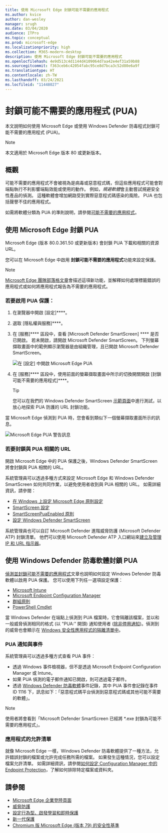 ```yaml
---
title: 使用 Microsoft Edge 封鎖可能不需要的應用程式
ms.author: kvice
author: dan-wesley
manager: srugh
ms.date: 03/04/2020
audience: ITPro
ms.topic: conceptual
ms.prod: microsoft-edge
ms.localizationpriority: high
ms.collection: M365-modern-desktop
description: 使用 Microsoft Edge 封鎖可能不需要的應用程式
ms.openlocfilehash: 4e9d513c4d1144d4109064d7aa42e4ef31a59b88
ms.sourcegitcommit: f363ceb6c42054fabc95ce8d7bca3c52d80e6a9f
ms.translationtype: HT
ms.contentlocale: zh-TW
ms.lasthandoff: 03/24/2021
ms.locfileid: "11448027"
---
```

# <a name="protect-against-potentially-unwanted-applications-puas"></a>封鎖可能不需要的應用程式 (PUA)

本文說明如何使用 Microsoft Edge 或使用 Windows Defender 防毒程式封鎖可能不需要的應用程式 (PUA)。

> [!NOTE]
> 本文適用於 Microsoft Edge 版本 80 或更新版本。

## <a name="overview"></a>概觀

可能不需要的應用程式不會被視為是病毒或惡意程式碼，但這些應用程式可能會對端點執行不利影響端點效能或使用的動作。 例如，*規避軟體*會主動嘗試規避安全性產品的偵測。 這種軟體會增加網路受到實際惡意程式碼感染的風險。 PUA 也包括聲譽不佳的應用程式。

如需將軟體分類為 PUA 的準則說明，請參閱[可能不需要的應用程式](/windows/security/threat-protection/intelligence/criteria#potentially-unwanted-application-pua)。

## <a name="protect-against-pua-with-microsoft-edge"></a>使用 Microsoft Edge 封鎖 PUA

Microsoft Edge (版本 80.0.361.50 或更新版本) 會封鎖 PUA 下載和相關的資源 URL。

您可以在 Microsoft Edge 中啟用 **封鎖可能不需要的應用程式**功能來設定保護。

> [!NOTE]
> [Microsoft Edge 團隊部落格文章](https://blogs.windows.com/msedgedev/2020/02/27/protecting-users-potentially-unwanted-apps/)會描述這項新功能，並解釋如何處理標籤錯誤的應用程式或如何將應用程式報告為不需要的應用程式。

### <a name="to-enable-pua-protection"></a>若要啟用 PUA 保護：

1. 在瀏覽器中開啟 [設定]****。
2. 選取 [隱私權與服務]****。
3. 在 [服務]**** 區段中，查看 [Microsoft Defender SmartScreen] **** 是否已開啟。 若未開啟，請開啟 Microsoft Defender SmartScreen。 下列螢幕擷取畫面中的範例顯示瀏覽器是由組織管理，且已開啟 Microsoft Defender SmartScreen。

   ![在 [設定] 中開啟 Microsoft Edge PUA](./media/microsoft-edge-potentially-unwanted-apps/security-pua-setup.png)

4. 在 [服務]**** 區段中，使用前面的螢幕擷取畫面中所示的切換開關開啟 [封鎖可能不需要的應用程式]****。

   > [!TIP]
   > 您可以在我們的 Windows Defender SmartScreen [示範頁面](https://demo.smartscreen.msft.net/)中進行測試，以放心地探索 PUA 防護的 URL 封鎖功能。

當 Microsoft Edge 偵測到 PUA 時，您會看到類似下一個螢幕擷取畫面所示的訊息。

   ![Microsoft Edge PUA 警告訊息](./media/microsoft-edge-potentially-unwanted-apps/security-pua-msg.png)

### <a name="to-block-against-pua-associated-urls"></a>若要封鎖與 PUA 相關的 URL

開啟 Microsoft Edge 中的 PUA 保護之後，Windows Defender SmartScreen 將會封鎖與 PUA 相關的 URL。

系統管理員可以透過多種方式來設定 Microsoft Edge 和 Windows Defender SmartScreen 如何共同作業，以避免使用者收到與 PUA 相關的 URL。 如需詳細資訊，請參閱：

- [在 Windows 上設定 Microsoft Edge 原則設定](./configure-microsoft-edge.md)
- [SmartScreen 設定](./microsoft-edge-policies.md#smartscreen-settings)
- [SmartScreenPuaEnabled 原則](./microsoft-edge-policies.md#smartscreenpuaenabled)
- [設定 Windows Defender SmartScreen](/microsoft-edge/deploy/available-policies?source=docs#configure-windows-defender-smartscreen)

系統管理員也可以自訂 Microsoft Defender 進階威脅防護 (Microsoft Defender ATP) 封鎖清單。 他們可以使用 Microsoft Defender ATP 入口網站來[建立及管理 IP 和 URL 指示器](/windows/security/threat-protection/microsoft-defender-atp/manage-indicators#create-indicators-for-ips-and-urlsdomains-preview)。

## <a name="protect-against-pua-with-windows-defender-antivirus"></a>使用 Windows Defender 防毒軟體封鎖 PUA

[偵測並封鎖可能不需要的應用程式](/windows/security/threat-protection/windows-defender-antivirus/detect-block-potentially-unwanted-apps-windows-defender-antivirus#windows-defender-antivirus)文章也說明如何設定 Windows Defender 防毒軟體以啟用 PUA 保護。 您可以使用下列任一選項設定保護：

- [Microsoft Intune](/windows/security/threat-protection/windows-defender-antivirus/detect-block-potentially-unwanted-apps-windows-defender-antivirus#use-intune-to-configure-pua-protection)
- [Microsoft Endpoint Configuration Manager](/windows/security/threat-protection/windows-defender-antivirus/detect-block-potentially-unwanted-apps-windows-defender-antivirus#use-configuration-manager-to-configure-pua-protection)
- [群組原則](/windows/security/threat-protection/windows-defender-antivirus/detect-block-potentially-unwanted-apps-windows-defender-antivirus#use-group-policy-to-configure-pua-protection)
- [PowerShell Cmdlet](/windows/security/threat-protection/windows-defender-antivirus/detect-block-potentially-unwanted-apps-windows-defender-antivirus#use-powershell-cmdlets-to-configure-pua-protection)

當 Windows Defender 在端點上偵測到 PUA 檔案時，它會隔離該檔案，並以和一般威脅偵測相同的格式 (以 "PUA:" 開頭) 通知使用者 ([除非停用通知](/windows/security/threat-protection/windows-defender-antivirus/configure-notifications-windows-defender-antivirus))。偵測到的威脅也會顯示在 [Windows 安全性應用程式的隔離清單中](/windows/security/threat-protection/windows-defender-antivirus/windows-defender-security-center-antivirus#detection-history)。

### <a name="pua-notifications-and-events"></a>PUA 通知與事件

系統管理員可以透過多種方式查看 PUA 事件：

- 透過 Windows 事件檢視器，但不是透過 Microsoft Endpoint Configuration Manager 或 Intune。
- 如果 PUA 偵測的電子郵件通知已開啟，則可透過電子郵件。
- 透過 [Windows Defender 防毒軟體](/windows/security/threat-protection/windows-defender-antivirus/troubleshoot-windows-defender-antivirus)事件記錄，其中 PUA 事件會記錄在事件 ID 1116 下，訊息如下：「惡意程式碼平台偵測到惡意程式碼或其他可能不需要的軟體」。

> [!NOTE]
> 使用者將會看到「Microsoft Defender SmartScreen 已經將 *.exe 封鎖為可能不需要的應用程式」。

### <a name="allow-list-an-app"></a>應用程式的允許清單

就像 Microsoft Edge 一樣，Windows Defender 防毒軟體提供了一種方法，允許錯誤封鎖的檔案或允許完成任務所需的檔案。 如果發生這種情況，您可以設定檔案允許清單。 如需詳細資訊，請參閱[如何設定 Configuration Manager 中的 Endpoint Protection](/previous-versions/system-center/system-center-2012-R2/hh508770(v=technet.10)#to-exclude-specific-files-or-folders)，了解如何排除特定檔案或資料夾。

## <a name="see-also"></a>請參閱

- [Microsoft Edge 企業登陸頁面](https://aka.ms/EdgeEnterprise)
- [威脅防護](/windows/security/threat-protection/index)
- [設定行為型、啟發學習和即時保護](/windows/security/threat-protection/windows-defender-antivirus/configure-protection-features-windows-defender-antivirus)
- [新一代保護](/windows/security/threat-protection/windows-defender-antivirus/windows-defender-antivirus-in-windows-10)
- [Chromium 版 Microsoft Edge (版本 79) 的安全性基準](https://techcommunity.microsoft.com/t5/microsoft-security-baselines/security-baseline-final-for-chromium-based-microsoft-edge/ba-p/1111863)